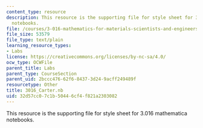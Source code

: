 ```yaml
---
content_type: resource
description: This resource is the supporting file for style sheet for 3.016 mathematica
  notebooks.
file: /courses/3-016-mathematics-for-materials-scientists-and-engineers-fall-2005/32d57cc07c1b50446cf4f821a2303082_3016_Carter.nb
file_size: 53579
file_type: text/plain
learning_resource_types:
- Labs
license: https://creativecommons.org/licenses/by-nc-sa/4.0/
ocw_type: OCWFile
parent_title: Labs
parent_type: CourseSection
parent_uid: 2bccc476-62f6-8437-3d24-9acff249489f
resourcetype: Other
title: 3016_Carter.nb
uid: 32d57cc0-7c1b-5044-6cf4-f821a2303082
---
```

This resource is the supporting file for style sheet for 3.016 mathematica notebooks.